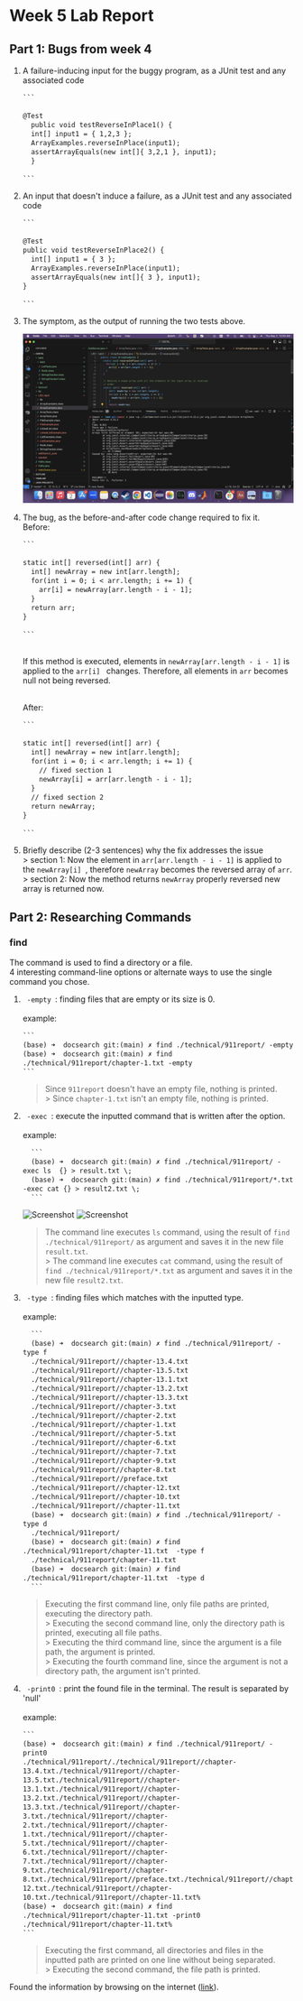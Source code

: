 # Week 5 Lab Report
## Part 1: Bugs from week 4
<ol>
  <li> A failure-inducing input for the buggy program, as a JUnit test and any associated code</li>
  
    ```
  
    @Test 
	  public void testReverseInPlace1() {
      int[] input1 = { 1,2,3 };
      ArrayExamples.reverseInPlace(input1);
      assertArrayEquals(new int[]{ 3,2,1 }, input1);
	  }
    
    ```

  <li> An input that doesn't induce a failure, as a JUnit test and any associated code</li>
    
    ```
      
    @Test 
    public void testReverseInPlace2() {
      int[] input1 = { 3 };
      ArrayExamples.reverseInPlace(input1);
      assertArrayEquals(new int[]{ 3 }, input1);
    }
    
    ```
  
  <li> The symptom, as the output of running the two tests above.</li>
  
  ![Screenshot](./week5_sc1.png)

  <li> The bug, as the before-and-after code change required to fix it.
  <br> Before:

    ```
    
    static int[] reversed(int[] arr) {
      int[] newArray = new int[arr.length];
      for(int i = 0; i < arr.length; i += 1) {
        arr[i] = newArray[arr.length - i - 1];
      }
      return arr;
    }
      
    ```
  <br> If this method is executed, elements in ```newArray[arr.length - i - 1]``` is applied to the ```arr[i]
  ``` changes. Therefore, all elements in ```arr``` becomes null not being reversed.

  <br> After:

    ```
    
    static int[] reversed(int[] arr) {
      int[] newArray = new int[arr.length];
      for(int i = 0; i < arr.length; i += 1) {
        // fixed section 1
        newArray[i] = arr[arr.length - i - 1];
      }
      // fixed section 2
      return newArray;
    }
      
    ```
    
  </li>
    
  <li> Briefly describe (2-3 sentences) why the fix addresses the issue
  <br> > section 1: Now the element in <code>arr[arr.length - i - 1]</code> is applied to the <code>newArray[i] </code>, therefore <code>newArray</code> becomes the reversed array of <code>arr</code>.
  <br> > section 2: Now the method returns <code>newArray</code> properly reversed new array is returned now.
  </li>
    
</ol>


## Part 2: Researching Commands
### find
The command is used to find a directory or a file.
<br>4 interesting command-line options or alternate ways to use the single command you chose. 
  <ol>
  <li> <code> -empty </code>: finding files that are empty or its size is 0. </li>
    <br> example:
    
    ```
    (base) ➜  docsearch git:(main) ✗ find ./technical/911report/ -empty
    (base) ➜  docsearch git:(main) ✗ find ./technical/911report/chapter-1.txt -empty
    ```
  > Since ```911report``` doesn't have an empty file, nothing is printed.
  <br>> Since ```chapter-1.txt``` isn't an empty file, nothing is printed.
      
  <li> <code> -exec </code>: execute the inputted command that is written after the option. </li>
    <br> example:
      
      ```
      (base) ➜  docsearch git:(main) ✗ find ./technical/911report/ -exec ls  {} > result.txt \;
      (base) ➜  docsearch git:(main) ✗ find ./technical/911report/*.txt -exec cat {} > result2.txt \;
      ```  
  ![Screenshot](./week5_sc2.png)
  ![Screenshot](./week5_sc2_2.png)  
      
  > The command line executes ```ls``` command, using the result of ```find ./technical/911report/``` as argument and saves it in the new file ```result.txt```.
  <br>> The command line executes ```cat``` command, using the result of ```find ./technical/911report/*.txt``` as argument and saves it in the new file ```result2.txt```.
  
  <li> <code> -type </code>: finding files which matches with the inputted type. </li>
  <br> example:
      
      ```
      (base) ➜  docsearch git:(main) ✗ find ./technical/911report/ -type f   
      ./technical/911report//chapter-13.4.txt
      ./technical/911report//chapter-13.5.txt
      ./technical/911report//chapter-13.1.txt
      ./technical/911report//chapter-13.2.txt
      ./technical/911report//chapter-13.3.txt
      ./technical/911report//chapter-3.txt
      ./technical/911report//chapter-2.txt
      ./technical/911report//chapter-1.txt
      ./technical/911report//chapter-5.txt
      ./technical/911report//chapter-6.txt
      ./technical/911report//chapter-7.txt
      ./technical/911report//chapter-9.txt
      ./technical/911report//chapter-8.txt
      ./technical/911report//preface.txt
      ./technical/911report//chapter-12.txt
      ./technical/911report//chapter-10.txt
      ./technical/911report//chapter-11.txt
      (base) ➜  docsearch git:(main) ✗ find ./technical/911report/ -type d
      ./technical/911report/
      (base) ➜  docsearch git:(main) ✗ find ./technical/911report/chapter-11.txt  -type f
      ./technical/911report/chapter-11.txt
      (base) ➜  docsearch git:(main) ✗ find ./technical/911report/chapter-11.txt  -type d
      ```   
      
  > Executing the first command line, only file paths are printed, executing the directory path.
  <br>> Executing the second command line, only the directory path is printed, executing all file paths.
  <br>> Executing the third command line, since the argument is a file path, the argument is printed.
  <br>> Executing the fourth command line, since the argument is not a directory path, the argument isn't printed.
  
  <li> <code> -print0 </code>: print the found file in the terminal. The result is separated by 'null'</li>
  <br> example:
    
    ```
    (base) ➜  docsearch git:(main) ✗ find ./technical/911report/ -print0                
    ./technical/911report/./technical/911report//chapter-13.4.txt./technical/911report//chapter-13.5.txt./technical/911report//chapter-13.1.txt./technical/911report//chapter-13.2.txt./technical/911report//chapter-13.3.txt./technical/911report//chapter-3.txt./technical/911report//chapter-2.txt./technical/911report//chapter-1.txt./technical/911report//chapter-5.txt./technical/911report//chapter-6.txt./technical/911report//chapter-7.txt./technical/911report//chapter-9.txt./technical/911report//chapter-8.txt./technical/911report//preface.txt./technical/911report//chapter-12.txt./technical/911report//chapter-10.txt./technical/911report//chapter-11.txt%                                                                                                   
    (base) ➜  docsearch git:(main) ✗ find ./technical/911report/chapter-11.txt -print0
    ./technical/911report/chapter-11.txt%
    ```
  > Executing the first command, all directories and files in the inputted path are printed on one line without being separated.
  <br>> Executing the second command, the file path is printed.
                                                                                                 
  </ol>
Found the information by browsing on the internet (<a href="https://recipes4dev.tistory.com/156">link</a>).
